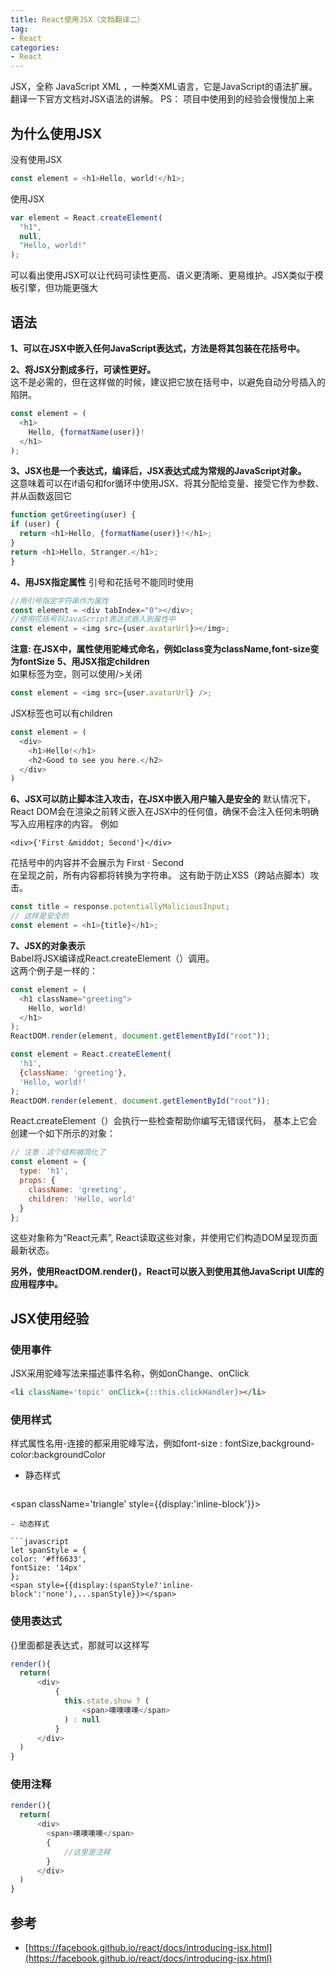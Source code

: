 ```yaml
---
title: React使用JSX（文档翻译二）
tag:
- React
categories:
- React
---
```


JSX，全称 JavaScript XML ，一种类XML语言，它是JavaScript的语法扩展。翻译一下官方文档对JSX语法的讲解。
PS： 项目中使用到的经验会慢慢加上来
<!-- more -->
## 为什么使用JSX
没有使用JSX

```javascript
const element = <h1>Hello, world!</h1>;
```

使用JSX

```javascript
var element = React.createElement(
  "h1",
  null,
  "Hello, world!"
);
```

可以看出使用JSX可以让代码可读性更高、语义更清晰、更易维护。JSX类似于模板引擎，但功能更强大

## 语法
**1、可以在JSX中嵌入任何JavaScript表达式，方法是将其包装在花括号中。**

**2、将JSX分割成多行，可读性更好。**    
这不是必需的，但在这样做的时候，建议把它放在括号中，以避免自动分号插入的陷阱。

  ```javascript
  const element = (
    <h1>
      Hello, {formatName(user)}!
    </h1>
  );
  ```
**3、JSX也是一个表达式，编译后，JSX表达式成为常规的JavaScript对象。**        
这意味着可以在if语句和for循环中使用JSX、将其分配给变量、接受它作为参数、并从函数返回它

  ```javascript
function getGreeting(user) {
  if (user) {
    return <h1>Hello, {formatName(user)}!</h1>;
  }
  return <h1>Hello, Stranger.</h1>;
}
  ```
**4、用JSX指定属性**
  引号和花括号不能同时使用
  
  ```javascript
  //用引号指定字符串作为属性
  const element = <div tabIndex="0"></div>;
  //使用花括号将JavaScript表达式嵌入到属性中
  const element = <img src={user.avatarUrl}></img>;

  ```
  
  **注意: 在JSX中，属性使用驼峰式命名，例如class变为className,font-size变为fontSize**
**5、用JSX指定children**    
  如果标签为空，则可以使用/>关闭
  
  ```javascript
  const element = <img src={user.avatarUrl} />;

  ```
  JSX标签也可以有children       
  
  ```javascript
  const element = (
    <div>
      <h1>Hello!</h1>
      <h2>Good to see you here.</h2>
    </div>
)
  ```
**6、JSX可以防止脚本注入攻击，在JSX中嵌入用户输入是安全的**
默认情况下，React DOM会在渲染之前转义嵌入在JSX中的任何值，确保不会注入任何未明确写入应用程序的内容。 例如
```
<div>{'First &middot; Second'}</div>
```
花括号中的内容并不会展示为 First · Second        
在呈现之前，所有内容都将转换为字符串。 这有助于防止XSS（跨站点脚本）攻击。

  ```javascript
  const title = response.potentiallyMaliciousInput;
  // 这样是安全的
  const element = <h1>{title}</h1>;
  ```
**7、JSX的对象表示**    
Babel将JSX编译成React.createElement（）调用。  
这两个例子是一样的：

  ```javascript
  const element = (
    <h1 className="greeting">
      Hello, world!
    </h1>
  );
  ReactDOM.render(element, document.getElementById("root"));
  ```
  
  ```javascript
  const element = React.createElement(
    'h1',
    {className: 'greeting'},
    'Hello, world!'
  );
  ReactDOM.render(element, document.getElementById("root"));
  ```
React.createElement（）会执行一些检查帮助你编写无错误代码，
基本上它会创建一个如下所示的对象：
  
  ```javascript
  // 注意：这个结构被简化了
  const element = {
    type: 'h1',
    props: {
      className: 'greeting',
      children: 'Hello, world'
    }
  };
  ```
这些对象称为“React元素”, React读取这些对象，并使用它们构造DOM呈现页面最新状态。

**另外，使用ReactDOM.render()，React可以嵌入到使用其他JavaScript UI库的应用程序中。**

## JSX使用经验
### 使用事件
JSX采用驼峰写法来描述事件名称，例如onChange、onClick
```html
<li className='topic' onClick={::this.clickHandler}></li>
```
### 使用样式
样式属性名用-连接的都采用驼峰写法，例如font-size : fontSize,background-color:backgroundColor

- 静态样式
  ```html
<span className='triangle' style={{display:'inline-block'}}></span>
  ```
- 动态样式

  ```javascript
let spanStyle = {
  color: '#ff6633',
  fontSize: '14px'
};
<span style={{display:(spanStyle?'inline-block':'none'),...spanStyle}}></span>

  ```

### 使用表达式
{}里面都是表达式，那就可以这样写

```javascript
render(){
  return(
      <div>
          {
            this.state.show ? (
                <span>噢噢噢噢</span>
            ) : null
          }
      </div> 
  )
}
```

### 使用注释

```javascript
render(){
  return(
      <div>
        <span>噢噢噢噢</span>
        {
            //这里是注释
        }
      </div> 
  )
}
```

## 参考
- [https://facebook.github.io/react/docs/introducing-jsx.html](https://facebook.github.io/react/docs/introducing-jsx.html)
